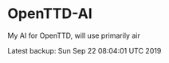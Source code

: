 # OpenTTD-AI
My AI for OpenTTD, will use primarily air

Latest backup: Sun Sep 22 08:04:01 UTC 2019
